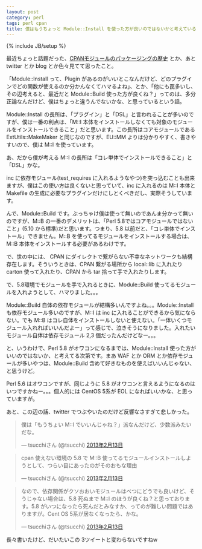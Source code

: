 ```yaml
---
layout: post
category: perl
tags: perl cpan
title: 僕はもうちょっと Module::Install を使った方が良いのではないかと考えている、というお話
---
```

{% include JB/setup %}

最近ちょっと話題だった、[CPANモジュールのパッケージングの歴史](http://www.songmu.jp/riji/archives/2013/02/cpan.html) とか、あと twitter とか blog とか色々見てて思ったこと。

「Module::Install って、Plugin があるのがいいとこなんだけど、どのプラグインでどの関数が使えるのか分かんなくてハマるよね」、とか、「他にも罠多いし、その辺考えると、最近だと Module::Build 使った方が良くね？」ってのは、多分正論なんだけど、僕はちょっと違うんでないかな、と思っているという話。

Module::Install の長所は、「プラグイン」と「DSL」と言われることが多いのですが、僕は一番の利点は、「M::I 本体をインストールしなくても対象のモジュールをインストールできること」だと思います。この長所はコアモジュールである ExtUtils::MakeMaker と同じなのですが、EU::MM よりは分かりやすく、書きやすいので、僕は M::I を使っています。

あ、だから僕が考える M::I の長所は「コレ単体でインストールできること」と「DSL」かな。

inc に依存モジュール(test_requires に入れるようなやつ)を突っ込むことも出来ますが、僕はこの使い方は良くないと思っていて、inc に入れるのは M::I 本体と Makefile の生成に必要なプラグインだけにしとくべきだし、実際そうしています。

んで、Module::Build です。ぶっちゃけ僕は使って無いのであんま分かって無いのですが、M::B の一番のデメリットは、「Perl 5.8ではコアモジュールではないこと」(5.10 から標準)だと思います。つまり、5.8 以前だと、「コレ単体でインストール」できません。M::B を使ってるモジュールをインストールする場合は、M::B 本体をインストールする必要があるわけです。

で、世の中には、 CPAN にダイレクトで繋がらない不幸なネットワークも結構存在します。そういうときは、CPAN 繋がる場所から local::lib に入れたり carton 使って入れたり、CPAN から tar 拾って手で入れたりします。

で、5.8環境でモジュールを手で入れるときに、Module::Build 使ってるモジュールを入れようとして、ハマりました。。。

Module::Build 自体の依存モジュールが結構多いんですよね。。。Module::Install も依存モジュール多いのですが、M::I は inc に入れることができるから気にならない。でも M::B はコレ自体をインストールしないと使えない。「一体いくつモジュール入れればいいんだよー」って感じで、泣きそうになりました。入れたいモジュール自体は依存モジュール 2,3 個だったんだけどなー。。。

と、いうわけで、Perl 5.8 がオワコンになるまでは、Module::Install 使った方がいいのではないか、と考えてる次第です。まあ WAF とか ORM とか依存モジュールが多いやつは、Module::Build 含めて好きなものを使えばいいんじゃない、と思うけど。

Perl 5.6 はオワコンですが、同じように 5.8 がオワコンと言えるようになるのはいつですかねー。。。個人的には CentOS 5系が EOL になればいいかな、と思っていますが。


あと、この辺の話、twitter でつぶやいたのだけど反響なさすぎて悲しかった。

<blockquote class="twitter-tweet" lang="ja"><p>僕は「もうちょい M::I でいいんじゃね？」派なんだけど、少数派みたいだな。</p>&mdash; tsucchiさん (@tsucchi) <a href="https://twitter.com/tsucchi/status/301543697076600832">2013年2月13日</a></blockquote>
<script async src="//platform.twitter.com/widgets.js" charset="utf-8"></script>

<blockquote class="twitter-tweet" lang="ja"><p>cpan 使えない環境の 5.8 で M::B 使ってるモジュールインストールしようとして、つらい目にあったのがそのおもな理由</p>&mdash; tsucchiさん (@tsucchi) <a href="https://twitter.com/tsucchi/status/301543972675919872">2013年2月13日</a></blockquote>
<script async src="//platform.twitter.com/widgets.js" charset="utf-8"></script>

<blockquote class="twitter-tweet" lang="ja"><p>なので、依存関係がクソおおいモジュールはべつにどうでも良いけど、そうじゃない場合は、5.8 死ぬまで M::I のほうが良くね？と思っております。5.8 がいつになったら死んだとみなすか、ってのが難しい問題ではありますが。Cent OS 5系が居なくなったら、かな。</p>&mdash; tsucchiさん (@tsucchi) <a href="https://twitter.com/tsucchi/status/301544622373613569">2013年2月13日</a></blockquote>
<script async src="//platform.twitter.com/widgets.js" charset="utf-8"></script>

長々書いたけど、だいたいこの 3ツイートと変わらないですねw
